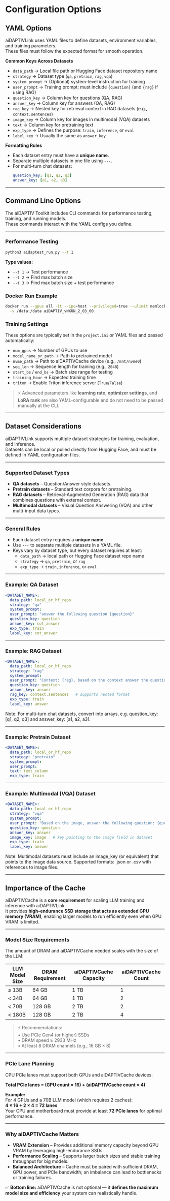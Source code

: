 # Configuration Options

## YAML Options

aiDAPTIVLink uses YAML files to define datasets, environment variables, and training parameters.  
These files must follow the expected format for smooth operation.

**Common Keys Across Datasets**
- `data_path` → Local file path or Hugging Face dataset repository name  
- `strategy` → Dataset type (`qa`, `pretrain`, `rag`, `vqa`)  
- `system_prompt` → (Optional) system-level instruction for training  
- `user_prompt` → Training prompt; must include `{question}` (and `{rag}` if using RAG)  
- `question_key` → Column key for questions (QA, RAG)  
- `answer_key` → Column key for answers (QA, RAG)  
- `rag_key` → Nested key for retrieval context in RAG datasets (e.g., `context.sentences`)  
- `image_key` → Column key for images in multimodal (VQA) datasets  
- `text` → Column key for pretraining text  
- `exp_type` → Defines the purpose: `train`, `inference`, or `eval`  
- `label_key` → Usually the same as `answer_key`  

**Formatting Rules**
- Each dataset entry must have a **unique name**.  
- Separate multiple datasets in one file using `---`.  
- For multi-turn chat datasets:  
  ```yaml
  question_key: [q1, q2, q3]
  answer_key: [a1, a2, a3]
  ```
---

## Command Line Options

The aiDAPTIV Toolkit includes CLI commands for performance testing, training, and running models.  
These commands interact with the YAML configs you define.

---

### Performance Testing

```bash
python3 aidaptest_run.py --t 1
```

**Type values:**  
- `--t 1` → Test performance  
- `--t 2` → Find max batch size  
- `--t 3` → Find max batch size + test performance

### Docker Run Example

```bash
docker run --gpus all -it --ipc=host --privileged=true --ulimit memlock=-1 \
  -v /data:/data aiDAPTIV_vNXUN_2_03_00
```

### Training Settings

These options are typically set in the `project.ini` or YAML files and passed automatically:

- `num_gpus` → Number of GPUs to use  
- `model_name_or_path` → Path to pretrained model  
- `nvme_path` → Path to aiDAPTIVCache device (e.g., `/mnt/nvme0`)  
- `seq_len` → Sequence length for training (e.g., `2048`)  
- `start_bs` / `end_bs` → Batch size range for testing  
- `training_hour` → Expected training time  
- `triton` → Enable Triton inference server (`True`/`False`)  

> ⚡ Advanced parameters like **learning rate**, **optimizer settings**, and **LoRA rank** are also YAML-configurable and do not need to be passed manually at the CLI.

---

## Dataset Considerations

aiDAPTIVLink supports multiple dataset strategies for training, evaluation, and inference.  
Datasets can be local or pulled directly from Hugging Face, and must be defined in YAML configuration files.

---

### Supported Dataset Types
- **QA datasets** – Question/Answer style datasets.  
- **Pretrain datasets** – Standard text corpora for pretraining.  
- **RAG datasets** – Retrieval-Augmented Generation (RAG) data that combines questions with external context.  
- **Multimodal datasets** – Visual Question Answering (VQA) and other multi-input data types.

---

### General Rules
- Each dataset entry requires a **unique name**.  
- Use `---` to separate multiple datasets in a YAML file.  
- Keys vary by dataset type, but every dataset requires at least:
  - `data_path` → local path or Hugging Face dataset repo name  
  - `strategy` → `qa`, `pretrain`, or `rag`  
  - `exp_type` → `train`, `inference`, or `eval`  

---

### Example: QA Dataset
```yaml
<DATASET_NAME>:
  data_path: local_or_hf_repo
  strategy: "qa"
  system_prompt:
  user_prompt: "answer the following question {question}"
  question_key: question
  answer_key: cot_answer
  exp_type: train
  label_key: cot_answer
```
---

### Example: RAG Dataset
```yaml
<DATASET_NAME>:
  data_path: local_or_hf_repo
  strategy: "rag"
  system_prompt:
  user_prompt: "Context: {rag}, based on the context answer the question: {question}"
  question_key: question
  answer_key: answer
  rag_key: context.sentences   # supports nested format
  exp_type: train
  label_key: answer
```
Note: For multi-turn chat datasets, convert into arrays, e.g.
question_key: [q1, q2, q3] and answer_key: [a1, a2, a3].

---

### Example: Pretrain Dataset
```yaml
<DATASET_NAME>:
  data_path: local_or_hf_repo
  strategy: "pretrain"
  system_prompt:
  user_prompt:
  text: text_column
  exp_type: train
```
---

### Example: Multimodal (VQA) Dataset
```yaml
<DATASET_NAME>:
  data_path: local_or_hf_repo
  strategy: "vqa"
  system_prompt:
  user_prompt: "Based on the image, answer the following question: {question}"
  question_key: question
  answer_key: answer
  image_key: image   # key pointing to the image field in dataset
  exp_type: train
  label_key: answer
```
Note: Multimodal datasets must include an image_key (or equivalent) that points to the image data source.
Supported formats: .json or .csv with references to image files.

---

## Importance of the Cache

aiDAPTIVCache is a **core requirement** for scaling LLM training and inference with aiDAPTIVLink.  
It provides **high-endurance SSD storage that acts as extended GPU memory (VRAM)**, enabling larger models to run efficiently even when GPU VRAM is limited.

---

### Model Size Requirements
The amount of DRAM and aiDAPTIVCache needed scales with the size of the LLM:

| LLM Model Size | DRAM Requirement | aiDAPTIVCache Capacity | aiDAPTIVCache Count |
|----------------|------------------|-------------------------|----------------------|
| ≤ 13B          | 64 GB            | 1 TB                   | 1 |
| < 34B          | 64 GB            | 1 TB                   | 2 |
| < 70B          | 128 GB           | 2 TB                   | 2 |
| < 180B         | 128 GB           | 2 TB                   | 4 |

> ⚡ Recommendations:  
> • Use PCIe Gen4 (or higher) SSDs  
> • DRAM speed ≥ 2933 MHz  
> • At least 8 DRAM channels (e.g., 16 GB × 8)

---

### PCIe Lane Planning
CPU PCIe lanes must support both GPUs and aiDAPTIVCache devices:

**Total PCIe lanes = (GPU count × 16) + (aiDAPTIVCache count × 4)**

**Example:**  
For 4 GPUs and a 70B LLM model (which requires 2 caches):  
**4 × 16 + 2 × 4 = 72 lanes**  
Your CPU and motherboard must provide at least **72 PCIe lanes** for optimal performance.

---

### Why aiDAPTIVCache Matters
- **VRAM Extension** – Provides additional memory capacity beyond GPU VRAM by leveraging high-endurance SSDs.  
- **Performance Scaling** – Supports larger batch sizes and stable training throughput for big models.  
- **Balanced Architecture** – Cache must be paired with sufficient DRAM, GPU power, and PCIe bandwidth; an imbalance can lead to bottlenecks or training failures.  

✅ **Bottom line:** aiDAPTIVCache is not optional — it **defines the maximum model size and efficiency** your system can realistically handle.

